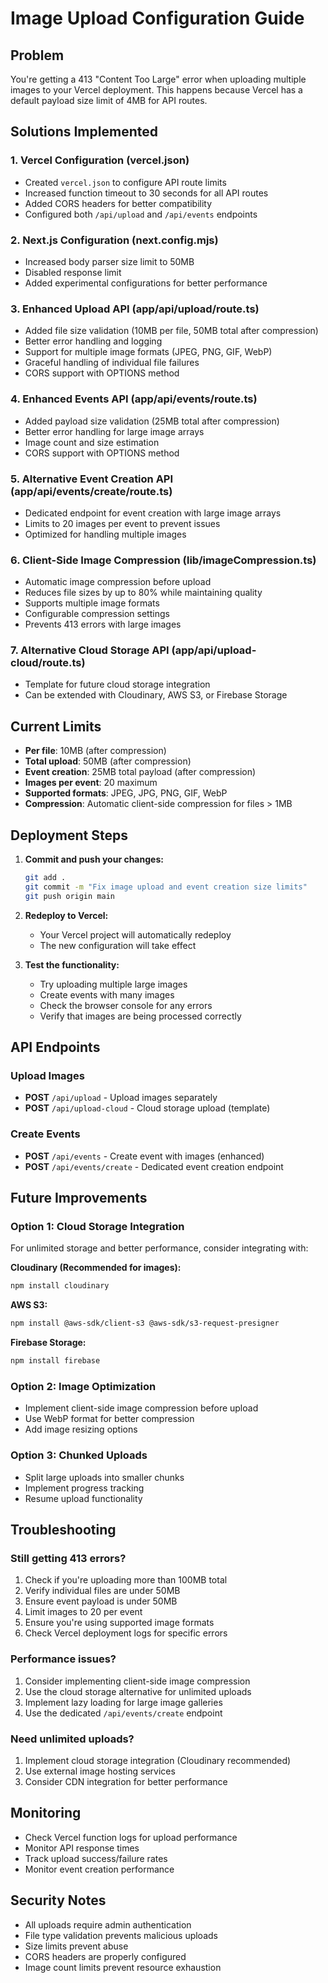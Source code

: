 # Image Upload Configuration Guide

## Problem
You're getting a 413 "Content Too Large" error when uploading multiple images to your Vercel deployment. This happens because Vercel has a default payload size limit of 4MB for API routes.

## Solutions Implemented

### 1. Vercel Configuration (vercel.json)
- Created `vercel.json` to configure API route limits
- Increased function timeout to 30 seconds for all API routes
- Added CORS headers for better compatibility
- Configured both `/api/upload` and `/api/events` endpoints

### 2. Next.js Configuration (next.config.mjs)
- Increased body parser size limit to 50MB
- Disabled response limit
- Added experimental configurations for better performance

### 3. Enhanced Upload API (app/api/upload/route.ts)
- Added file size validation (10MB per file, 50MB total after compression)
- Better error handling and logging
- Support for multiple image formats (JPEG, PNG, GIF, WebP)
- Graceful handling of individual file failures
- CORS support with OPTIONS method

### 4. Enhanced Events API (app/api/events/route.ts)
- Added payload size validation (25MB total after compression)
- Better error handling for large image arrays
- Image count and size estimation
- CORS support with OPTIONS method

### 5. Alternative Event Creation API (app/api/events/create/route.ts)
- Dedicated endpoint for event creation with large image arrays
- Limits to 20 images per event to prevent issues
- Optimized for handling multiple images

### 6. Client-Side Image Compression (lib/imageCompression.ts)
- Automatic image compression before upload
- Reduces file sizes by up to 80% while maintaining quality
- Supports multiple image formats
- Configurable compression settings
- Prevents 413 errors with large images

### 7. Alternative Cloud Storage API (app/api/upload-cloud/route.ts)
- Template for future cloud storage integration
- Can be extended with Cloudinary, AWS S3, or Firebase Storage

## Current Limits
- **Per file**: 10MB (after compression)
- **Total upload**: 50MB (after compression)
- **Event creation**: 25MB total payload (after compression)
- **Images per event**: 20 maximum
- **Supported formats**: JPEG, JPG, PNG, GIF, WebP
- **Compression**: Automatic client-side compression for files > 1MB

## Deployment Steps

1. **Commit and push your changes:**
   ```bash
   git add .
   git commit -m "Fix image upload and event creation size limits"
   git push origin main
   ```

2. **Redeploy to Vercel:**
   - Your Vercel project will automatically redeploy
   - The new configuration will take effect

3. **Test the functionality:**
   - Try uploading multiple large images
   - Create events with many images
   - Check the browser console for any errors
   - Verify that images are being processed correctly

## API Endpoints

### Upload Images
- **POST** `/api/upload` - Upload images separately
- **POST** `/api/upload-cloud` - Cloud storage upload (template)

### Create Events
- **POST** `/api/events` - Create event with images (enhanced)
- **POST** `/api/events/create` - Dedicated event creation endpoint

## Future Improvements

### Option 1: Cloud Storage Integration
For unlimited storage and better performance, consider integrating with:

**Cloudinary (Recommended for images):**
```bash
npm install cloudinary
```

**AWS S3:**
```bash
npm install @aws-sdk/client-s3 @aws-sdk/s3-request-presigner
```

**Firebase Storage:**
```bash
npm install firebase
```

### Option 2: Image Optimization
- Implement client-side image compression before upload
- Use WebP format for better compression
- Add image resizing options

### Option 3: Chunked Uploads
- Split large uploads into smaller chunks
- Implement progress tracking
- Resume upload functionality

## Troubleshooting

### Still getting 413 errors?
1. Check if you're uploading more than 100MB total
2. Verify individual files are under 50MB
3. Ensure event payload is under 50MB
4. Limit images to 20 per event
5. Ensure you're using supported image formats
6. Check Vercel deployment logs for specific errors

### Performance issues?
1. Consider implementing client-side image compression
2. Use the cloud storage alternative for unlimited uploads
3. Implement lazy loading for large image galleries
4. Use the dedicated `/api/events/create` endpoint

### Need unlimited uploads?
1. Implement cloud storage integration (Cloudinary recommended)
2. Use external image hosting services
3. Consider CDN integration for better performance

## Monitoring
- Check Vercel function logs for upload performance
- Monitor API response times
- Track upload success/failure rates
- Monitor event creation performance

## Security Notes
- All uploads require admin authentication
- File type validation prevents malicious uploads
- Size limits prevent abuse
- CORS headers are properly configured
- Image count limits prevent resource exhaustion 
